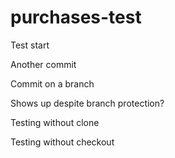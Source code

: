 # purchases-test

Test start

Another commit

Commit on a branch

Shows up despite branch protection?

Testing without clone

Testing without checkout
